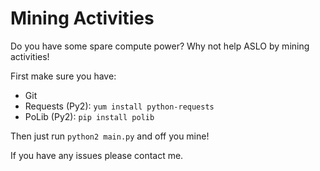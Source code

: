 # Mining Activities

Do you have some spare compute power?
Why not help ASLO by mining activities!

First make sure you have:

* Git
* Requests (Py2): `yum install python-requests`
* PoLib (Py2): `pip install polib`

Then just run `python2 main.py` and off you mine!

If you have any issues please contact me.

